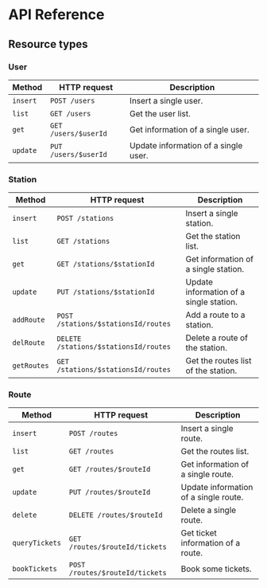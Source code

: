 # API Reference

## Resource types

### User

Method|HTTP request|Description
--|--|--
`insert`|`POST /users`| Insert a single user.
`list`|`GET /users`| Get the user list.
`get`|`GET /users/$userId`| Get information of a single user.
`update`|`PUT /users/$userId`| Update information of a single user.

### Station

Method|HTTP request|Description
--|--|--
`insert`|`POST /stations`| Insert a single station.
`list`|`GET /stations`| Get the station list.
`get`|`GET /stations/$stationId`| Get information of a single station.
`update`|`PUT /stations/$stationId`| Update information of a single station.
`addRoute`|`POST /stations/$stationsId/routes`| Add a route to a station.
`delRoute`|`DELETE /stations/$stationsId/routes`| Delete a route of the station.
`getRoutes`|`GET /stations/$stationsId/routes`| Get the routes list of the station.

### Route

Method|HTTP request|Description
--|--|--
`insert`|`POST /routes`| Insert a single route.
`list`|`GET /routes`| Get the routes list.
`get`|`GET /routes/$routeId`| Get information of a single route.
`update`|`PUT /routes/$routeId`| Update information of a single route.
`delete`|`DELETE /routes/$routeId`| Delete a single route.
`queryTickets`|`GET /routes/$routeId/tickets`| Get ticket information of a route.
`bookTickets`|`POST /routes/$routeId/tickets`| Book some tickets.
